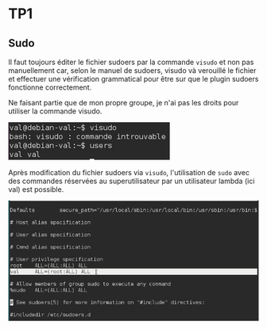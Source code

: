TP1
========

## Sudo

Il faut toujours éditer le fichier sudoers par la commande `visudo` et non pas manuellement car, selon le manuel de sudoers, visudo và verouillé le fichier et effectuer une vérification grammatical pour être sur que le plugin sudoers fonctionne correctement.

Ne faisant partie que de mon propre groupe, je n'ai pas les droits pour utiliser la commande visudo.

![Message d'erreur de visudo](https://raw.githubusercontent.com/vfo1409/fariaoliveira_valentin_linux2/master/img/sudo.png "Message d'erreur de visudo")

Après modification du fichier sudoers via `visudo`, l'utilisation de `sudo` avec des commandes réservées au superutilisateur par un utilisateur lambda (ici val) est possible.

![Fichier sudoers modifié](https://raw.githubusercontent.com/vfo1409/fariaoliveira_valentin_linux2/master/img/sudoers.png "Fichier sudoers modifié")
